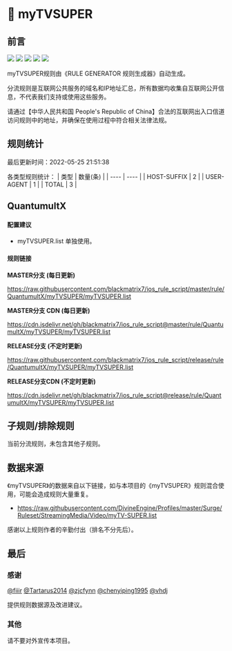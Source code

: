 # 🧸 myTVSUPER

## 前言

![](https://shields.io/badge/-移除重复规则-ff69b4) ![](https://shields.io/badge/-DOMAIN与DOMAIN--SUFFIX合并-green) ![](https://shields.io/badge/-DOMAIN--SUFFIX间合并-critical) ![](https://shields.io/badge/-DOMAIN--SUFFIX与DOMAIN--KEYWORD合并-blue) ![](https://shields.io/badge/-IP--CIDR(6)合并-blueviolet) 

myTVSUPER规则由《RULE GENERATOR 规则生成器》自动生成。

分流规则是互联网公共服务的域名和IP地址汇总，所有数据均收集自互联网公开信息，不代表我们支持或使用这些服务。

请通过【中华人民共和国 People's Republic of China】合法的互联网出入口信道访问规则中的地址，并确保在使用过程中符合相关法律法规。

## 规则统计

最后更新时间：2022-05-25 21:51:38

各类型规则统计：
| 类型 | 数量(条)  | 
| ---- | ----  |
| HOST-SUFFIX | 2  | 
| USER-AGENT | 1  | 
| TOTAL | 3  | 


## QuantumultX 

#### 配置建议
- myTVSUPER.list 单独使用。

#### 规则链接
**MASTER分支 (每日更新)**

https://raw.githubusercontent.com/blackmatrix7/ios_rule_script/master/rule/QuantumultX/myTVSUPER/myTVSUPER.list

**MASTER分支 CDN (每日更新)**

https://cdn.jsdelivr.net/gh/blackmatrix7/ios_rule_script@master/rule/QuantumultX/myTVSUPER/myTVSUPER.list

**RELEASE分支 (不定时更新)**

https://raw.githubusercontent.com/blackmatrix7/ios_rule_script/release/rule/QuantumultX/myTVSUPER/myTVSUPER.list

**RELEASE分支CDN (不定时更新)**

https://cdn.jsdelivr.net/gh/blackmatrix7/ios_rule_script@release/rule/QuantumultX/myTVSUPER/myTVSUPER.list

## 子规则/排除规则


当前分流规则，未包含其他子规则。

## 数据来源

《myTVSUPER》的数据来自以下链接，如与本项目的《myTVSUPER》规则混合使用，可能会造成规则大量重复。

- https://raw.githubusercontent.com/DivineEngine/Profiles/master/Surge/Ruleset/StreamingMedia/Video/myTV-SUPER.list


感谢以上规则作者的辛勤付出（排名不分先后）。

## 最后

### 感谢

[@fiiir](https://github.com/fiiir) [@Tartarus2014](https://github.com/Tartarus2014) [@zjcfynn](https://github.com/zjcfynn) [@chenyiping1995](https://github.com/chenyiping1995) [@vhdj](https://github.com/vhdj)

提供规则数据源及改进建议。

### 其他

请不要对外宣传本项目。